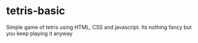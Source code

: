 # tetris-basic

Simple game of tetris using HTML, CSS and javascript.
Its nothing fancy but you keep playing it anyway
